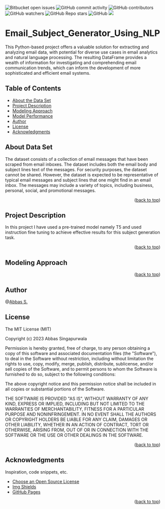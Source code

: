 <a name="readme-top"></a>
![Bitbucket open issues](https://img.shields.io/bitbucket/issues/clkride/Email_Subject_Generator_Using_NLP?style=flat-square)
![GitHub commit activity](https://img.shields.io/github/commit-activity/m/clkride/Email_Subject_Generator_Using_NLP?style=flat-square)
![GitHub contributors](https://img.shields.io/github/contributors/clkride/Email_Subject_Generator_Using_NLP?style=flat-square)
![GitHub watchers](https://img.shields.io/github/watchers/clkride/Email_Subject_Generator_Using_NLP?style=flat-square)
![GitHub Repo stars](https://img.shields.io/github/stars/clkride/Email_Subject_Generator_Using_NLP?style=flat-square)
![GitHub](https://img.shields.io/github/license/clkride/Email_Subject_Generator_Using_NLP?style=flat-square)
<a href="https://linkedin.com/in/abbas-singapurwala">
<img src="https://img.shields.io/badge/LinkedIn-blue?style=flat&logo=linkedin&labelColor=blue">
</a>


# Email_Subject_Generator_Using_NLP
This Python-based project offers a valuable solution for extracting and analyzing email data, with potential for diverse use cases in email analytics and natural language processing. The resulting DataFrame provides a wealth of information for investigating and comprehending email communication trends, which can inform the development of more sophisticated and efficient email systems.


## Table of Contents
- [About the Data Set](#about-data-set)
- [Project Description](#project-description)
- [Modeling Approach](#modeling-approach)
- [Model Performance](#model-performance)
- [Author](#author)
- [License](#license)
- [Acknowledgments](#acknowledgments)

## About Data Set
The dataset consists of a collection of email messages that have been scraped from email inboxes. The dataset includes both the email body and subject lines text of the messages. For security purposes, the dataset cannot be shared. However, the dataset is expected to be representative of typical email messages and subject lines that one might find in an email inbox. The messages may include a variety of topics, including business, personal, social, and promotional messages.

<p align="right">(<a href="#readme-top">back to top</a>)</p>

## Project Description

In this project I have used a pre-trained model namely T5 and used instruction fine tuning to achieve effective results for this subject generation task. 

<p align="right">(<a href="#readme-top">back to top</a>)</p>

## Modeling Approach


<p align="right">(<a href="#readme-top">back to top</a>)</p>

## Author
 @[Abbas S.](https://github.com/clkride)

## License
The MIT License (MIT)

Copyright (c) 2023 Abbas Singapurwala

Permission is hereby granted, free of charge, to any person obtaining
a copy of this software and associated documentation files (the
"Software"), to deal in the Software without restriction, including
without limitation the rights to use, copy, modify, merge, publish,
distribute, sublicense, and/or sell copies of the Software, and to
permit persons to whom the Software is furnished to do so, subject to
the following conditions:

The above copyright notice and this permission notice shall be
included in all copies or substantial portions of the Software.

THE SOFTWARE IS PROVIDED "AS IS", WITHOUT WARRANTY OF ANY KIND,
EXPRESS OR IMPLIED, INCLUDING BUT NOT LIMITED TO THE WARRANTIES OF
MERCHANTABILITY, FITNESS FOR A PARTICULAR PURPOSE AND
NONINFRINGEMENT. IN NO EVENT SHALL THE AUTHORS OR COPYRIGHT HOLDERS BE
LIABLE FOR ANY CLAIM, DAMAGES OR OTHER LIABILITY, WHETHER IN AN ACTION
OF CONTRACT, TORT OR OTHERWISE, ARISING FROM, OUT OF OR IN CONNECTION
WITH THE SOFTWARE OR THE USE OR OTHER DEALINGS IN THE SOFTWARE.

<p align="right">(<a href="#readme-top">back to top</a>)</p>

## Acknowledgments
Inspiration, code snippets, etc.
* [Choose an Open Source License](https://choosealicense.com)
* [Img Shields](https://shields.io)
* [GitHub Pages](https://pages.github.com)
<p align="right">(<a href="#readme-top">back to top</a>)</p>

